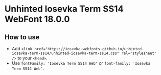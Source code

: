 # Unhinted Iosevka Term SS14 WebFont 18.0.0

## How to use

- Add `<link href="https://iosevka-webfonts.github.io/unhinted-iosevka-term-ss14/unhinted-iosevka-term-ss14.css" rel="stylesheet" />` to your `<head>`.
- Use `fontFamily: 'Iosevka Term SS14 Web'` or `font-family: 'Iosevka Term SS14 Web'`.
